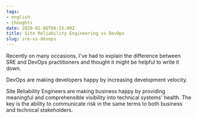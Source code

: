 ```yaml
---
tags:
- english
- thoughts
date: 2020-02-06T06:15:00Z
title: Site Reliability Engineering vs DevOps
slug: sre-vs-devops
---
```


Recently on many occasions, I've had to explain the difference between SRE and DevOps practitioners and thought it might be helpful to write it down.

DevOps are making developers happy by increasing development velocity.

Site Reliability Engineers are making business happy by providing meaningful and comprehensible visibility into technical systems' health. The key is the ability to communicate risk in the same terms to both business and technical stakeholders.

<!--more-->

